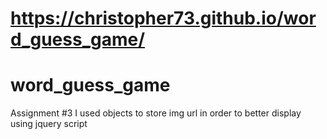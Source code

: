 # https://christopher73.github.io/word_guess_game/
# word_guess_game
Assignment #3
I used objects to store img url in order to better display using jquery script 
